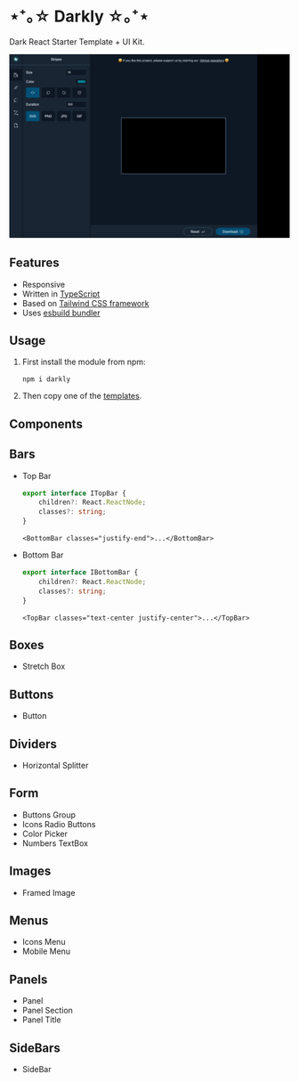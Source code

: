 # ⋆⁺｡☆ Darkly ☆｡⁺⋆
Dark React Starter Template + UI Kit.

![Darkly Preview](https://github.com/mzusin/darkly/blob/main/img/preview.png?raw=true)

## Features
- Responsive
- Written in [TypeScript](https://www.typescriptlang.org/)
- Based on [Tailwind CSS framework](https://tailwindcss.com/)
- Uses [esbuild bundler](https://esbuild.github.io/)

## Usage

1. First install the module from npm:

    ```shell
    npm i darkly
    ```

2. Then copy one of the [templates](https://github.com/mzusin/darkly/tree/main/src/main/templates).

## Components

## Bars
- Top Bar
   ```ts
   export interface ITopBar {
       children?: React.ReactNode;
       classes?: string;
   }
   ```
 
   ```tsx
   <BottomBar classes="justify-end">...</BottomBar> 
   ```
- Bottom Bar
   ```ts
   export interface IBottomBar {
       children?: React.ReactNode;
       classes?: string;
   }
   ```
  
   ```tsx
   <TopBar classes="text-center justify-center">...</TopBar>
   ```
## Boxes
- Stretch Box

## Buttons
- Button

## Dividers
- Horizontal Splitter

## Form
- Buttons Group
- Icons Radio Buttons
- Color Picker
- Numbers TextBox

## Images
- Framed Image

## Menus
- Icons Menu
- Mobile Menu

## Panels
- Panel
- Panel Section
- Panel Title

## SideBars
- SideBar













































































































































